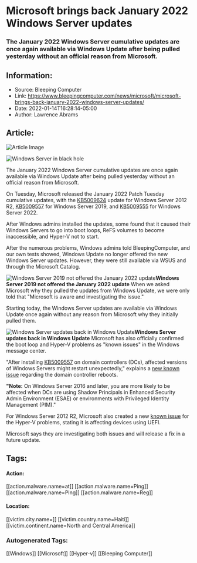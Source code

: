 # Microsoft brings back January 2022 Windows Server updates
### The January 2022 Windows Server cumulative updates are once again available via Windows Update after being pulled yesterday without an official reason from Microsoft.

## Information:
+ Source: Bleeping Computer
+ Link: https://www.bleepingcomputer.com/news/microsoft/microsoft-brings-back-january-2022-windows-server-updates/
+ Date: 2022-01-14T16:28:14-05:00
+ Author: Lawrence Abrams


## Article:
![Article Image](https://www.bleepstatic.com/content/hl-images/2022/01/14/windows-server-black-hole.jpg)

![Windows Server in black hole](https://www.bleepstatic.com/content/hl-images/2022/01/14/windows-server-black-hole.jpg)


The January 2022 Windows Server cumulative updates are once again available via Windows Update after being pulled yesterday without an official reason from Microsoft.


On Tuesday, Microsoft released the January 2022 Patch Tuesday cumulative updates, with the [KB5009624](https://support.microsoft.com/en-us/topic/january-11-2022-kb5009624-monthly-rollup-23f4910b-6bdd-475c-bb4d-c0e961aff0bc) update for Windows Server 2012 R2, [KB5009557](https://support.microsoft.com/en-us/topic/january-11-2022-kb5009557-os-build-17763-2452-c3ee4073-1e7f-488b-86c9-d050672437ae) for Windows Server 2019, and [KB5009555](https://support.microsoft.com/en-us/topic/january-11-2022-kb5009555-os-build-20348-469-e3fb2b38-3506-4dc9-8216-5d3546a6d2a4) for Windows Server 2022.


After Windows admins installed the updates, some found that it caused their Windows Servers to go into boot loops, ReFS volumes to become inaccessible, and Hyper-V not to start.


After the numerous problems, Windows admins told BleepingComputer, and our own tests showed, Windows Update no longer offered the new Windows Server updates. However, they were still available via WSUS and through the Microsoft Catalog.



![Windows Server 2019 not offered the January 2022 update](https://www.bleepstatic.com/images/news/Microsoft/windows-server/january-2022-cu-pulled/windows-server-update-pulled.jpg)**Windows Server 2019 not offered the January 2022 update**
When we asked Microsoft why they pulled the updates from Windows Update, we were only told that "Microsoft is aware and investigating the issue."


Starting today, the Windows Server updates are available via Windows Update once again without any reason from Microsoft why they initially pulled them.



![Windows Server updates back in Windows Update](https://www.bleepstatic.com/images/news/Microsoft/windows-server/january-2022-cu-pulled/windows-server-update-back.jpg)**Windows Server updates back in Windows Update**
Microsoft has also officially confirmed the boot loop and Hyper-V problems as "known issues" in the Windows message center.


"After installing [KB5009557](https://support.microsoft.com/help/5009557) on domain controllers (DCs), affected versions of Windows Servers might restart unexpectedly," explains a [new known issue](https://docs.microsoft.com/en-us/windows/release-health/status-windows-10-1809-and-windows-server-2019#2775msgdesc) regarding the domain controller reboots.


**"Note:** On Windows Server 2016 and later, you are more likely to be affected when DCs are using Shadow Principals in Enhanced Security Admin Environment (ESAE) or environments with Privileged Identity Management (PIM)."


For Windows Server 2012 R2, Microsoft also created a new [known issue](http://docs.microsoft.com/en-us/windows/release-health/status-windows-server-2012#2776msgdesc) for the Hyper-V problems, stating it is affecting devices using UEFI.


Microsoft says they are investigating both issues and will release a fix in a future update.





## Tags:

#### Action:
[[action.malware.name=at]] [[action.malware.name=Ping]] [[action.malware.name=Ping]] [[action.malware.name=Reg]]

#### Location:
[[victim.city.name=]] [[victim.country.name=Haiti]] [[victim.continent.name=North and Central America]]

### Autogenerated Tags:
[[Windows]] [[Microsoft]] [[Hyper-v]] [[Bleeping Computer]]

